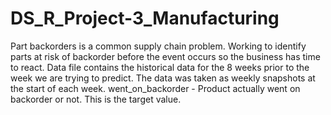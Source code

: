 # DS_R_Project-3_Manufacturing
Part backorders is a common supply chain problem. Working to identify parts at risk of backorder before the event occurs so the business has time to react. Data file contains the historical data for the 8 weeks prior to the week we are trying to predict. The data was taken as weekly snapshots at the start of each week.
went_on_backorder - Product actually went on backorder or not. This is the target value.
